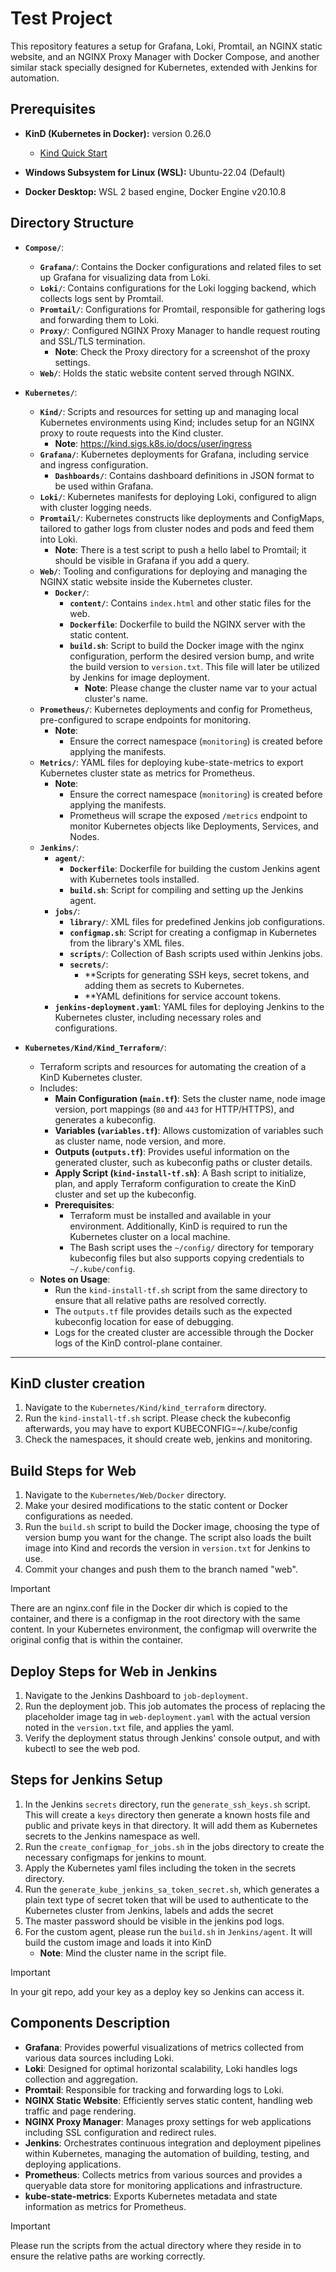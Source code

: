 # Test Project

This repository features a setup for Grafana, Loki, Promtail, an NGINX static website, and an NGINX Proxy Manager with Docker Compose, and another similar stack specially designed for Kubernetes, extended with Jenkins for automation.

## Prerequisites

- **KinD (Kubernetes in Docker):** version 0.26.0
  - [Kind Quick Start](https://kind.sigs.k8s.io/docs/user/quick-start/)
  
- **Windows Subsystem for Linux (WSL):** Ubuntu-22.04 (Default)

- **Docker Desktop:** WSL 2 based engine, Docker Engine v20.10.8

## Directory Structure

- **`Compose/`**:
  - **`Grafana/`**: Contains the Docker configurations and related files to set up Grafana for visualizing data from Loki.
  - **`Loki/`**: Contains configurations for the Loki logging backend, which collects logs sent by Promtail.
  - **`Promtail/`**: Configurations for Promtail, responsible for gathering logs and forwarding them to Loki.
  - **`Proxy/`**: Configured NGINX Proxy Manager to handle request routing and SSL/TLS termination.
    - **Note**: Check the Proxy directory for a screenshot of the proxy settings.
  - **`Web/`**: Holds the static website content served through NGINX.

- **`Kubernetes/`**:
  - **`Kind/`**: Scripts and resources for setting up and managing local Kubernetes environments using Kind; includes setup for an NGINX proxy to route requests into the Kind cluster.
      - **Note**: https://kind.sigs.k8s.io/docs/user/ingress
  - **`Grafana/`**: Kubernetes deployments for Grafana, including service and ingress configuration.
    - **`Dashboards/`**: Contains dashboard definitions in JSON format to be used within Grafana.
  - **`Loki/`**: Kubernetes manifests for deploying Loki, configured to align with cluster logging needs.
  - **`Promtail/`**: Kubernetes constructs like deployments and ConfigMaps, tailored to gather logs from cluster nodes and pods and feed them into Loki.
    - **Note**: There is a test script to push a hello label to Promtail; it should be visible in Grafana if you add a query.
  - **`Web/`**: Tooling and configurations for deploying and managing the NGINX static website inside the Kubernetes cluster.
    - **`Docker/`**:
      - **`content/`**: Contains `index.html` and other static files for the web.
      - **`Dockerfile`**: Dockerfile to build the NGINX server with the static content.
      - **`build.sh`**: Script to build the Docker image with the nginx configuration, perform the desired version bump, and write the build version to `version.txt`. This file will later be utilized by Jenkins for image deployment.
          - **Note**: Please change the cluster name var to your actual cluster's name.
  - **`Prometheus/`**: Kubernetes deployments and config for Prometheus, pre-configured to scrape endpoints for monitoring.
    - **Note**:
      - Ensure the correct namespace (`monitoring`) is created before applying the manifests.
  - **`Metrics/`**: YAML files for deploying kube-state-metrics to export Kubernetes cluster state as metrics for Prometheus.
    - **Note**:
      - Ensure the correct namespace (`monitoring`) is created before applying the manifests.
      - Prometheus will scrape the exposed `/metrics` endpoint to monitor Kubernetes objects like Deployments, Services, and Nodes.
  - **`Jenkins/`**:
    - **`agent/`**:
      - **`Dockerfile`**: Dockerfile for building the custom Jenkins agent with Kubernetes tools installed.
      - **`build.sh`**: Script for compiling and setting up the Jenkins agent.
    - **`jobs/`**:
      - **`library/`**: XML files for predefined Jenkins job configurations.
      - **`configmap.sh`**: Script for creating a configmap in Kubernetes from the library's XML files.
      - **`scripts/`**: Collection of Bash scripts used within Jenkins jobs.
      - **`secrets/`**:
        - **Scripts for generating SSH keys, secret tokens, and adding them as secrets to Kubernetes.
        - **YAML definitions for service account tokens.
    - **`jenkins-deployment.yaml`**: YAML files for deploying Jenkins to the Kubernetes cluster, including necessary roles and configurations.

- **`Kubernetes/Kind/Kind_Terraform/`**:
  - Terraform scripts and resources for automating the creation of a KinD Kubernetes cluster.
  - Includes:
    - **Main Configuration (`main.tf`)**: Sets the cluster name, node image version, port mappings (`80` and `443` for HTTP/HTTPS), and generates a kubeconfig.
    - **Variables (`variables.tf`)**: Allows customization of variables such as cluster name, node version, and more.
    - **Outputs (`outputs.tf`)**: Provides useful information on the generated cluster, such as kubeconfig paths or cluster details.
    - **Apply Script (`kind-install-tf.sh`)**: A Bash script to initialize, plan, and apply Terraform configuration to create the KinD cluster and set up the kubeconfig.
    - **Prerequisites**:
      - Terraform must be installed and available in your environment. Additionally, KinD is required to run the Kubernetes cluster on a local machine.
      - The Bash script uses the `~/config/` directory for temporary kubeconfig files but also supports copying credentials to `~/.kube/config`.
  - **Notes on Usage**:
    - Run the `kind-install-tf.sh` script from the same directory to ensure that all relative paths are resolved correctly.
    - The `outputs.tf` file provides details such as the expected kubeconfig location for ease of debugging.
    - Logs for the created cluster are accessible through the Docker logs of the KinD control-plane container.

---

## KinD cluster creation

1. Navigate to the `Kubernetes/Kind/kind_terraform` directory.
2. Run the `kind-install-tf.sh` script. Please check the kubeconfig afterwards, you may have to export KUBECONFIG=~/.kube/config
3. Check the namespaces, it should create web, jenkins and monitoring.

## Build Steps for Web

1. Navigate to the `Kubernetes/Web/Docker` directory.
2. Make your desired modifications to the static content or Docker configurations as needed.
3. Run the `build.sh` script to build the Docker image, choosing the type of version bump you want for the change. The script also loads the built image into Kind and records the version in `version.txt` for Jenkins to use.
4. Commit your changes and push them to the branch named "web".
> [!IMPORTANT]
> There are an nginx.conf file in the Docker dir which is copied to the container, and there is a configmap in the root directory with the same content. In your Kubernetes environment, the configmap will overwrite the original config that is within the container.

## Deploy Steps for Web in Jenkins

1. Navigate to the Jenkins Dashboard to `job-deployment`.
2. Run the deployment job. This job automates the process of replacing the placeholder image tag in `web-deployment.yaml` with the actual version noted in the `version.txt` file, and applies the yaml.
3. Verify the deployment status through Jenkins' console output, and with kubectl to see the web pod.

## Steps for Jenkins Setup

1. In the Jenkins `secrets` directory, run the `generate_ssh_keys.sh` script. This will create a `keys` directory then generate a known hosts file and public and private keys in that directory. It will add them as Kubernetes secrets to the Jenkins namespace as well.
2. Run the `create_configmap_for_jobs.sh` in the jobs directory to create the necessary configmaps for jenkins to mount.
3. Apply the Kubernetes yaml files including the token in the secrets directory. 
4. Run the `generate_kube_jenkins_sa_token_secret.sh`, which generates a plain text type of secret token that will be used to authenticate to the Kubernetes cluster from Jenkins, labels and adds the secret
5. The master password should be visible in the jenkins pod logs.
6. For the custom agent, please run the `build.sh` in `Jenkins/agent`. It will build the custom image and loads it into KinD
    - **Note**: Mind the cluster name in the script file.
> [!IMPORTANT]
> In your git repo, add your key as a deploy key so Jenkins can access it.

## Components Description

- **Grafana**: Provides powerful visualizations of metrics collected from various data sources including Loki.
- **Loki**: Designed for optimal horizontal scalability, Loki handles logs collection and aggregation.
- **Promtail**: Responsible for tracking and forwarding logs to Loki.
- **NGINX Static Website**: Efficiently serves static content, handling web traffic and page rendering.
- **NGINX Proxy Manager**: Manages proxy settings for web applications including SSL configuration and redirect rules.
- **Jenkins**: Orchestrates continuous integration and deployment pipelines within Kubernetes, managing the automation of building, testing, and deploying applications.
- **Prometheus**: Collects metrics from various sources and provides a queryable data store for monitoring applications and infrastructure.
- **kube-state-metrics**: Exports Kubernetes metadata and state information as metrics for Prometheus.


> [!IMPORTANT]
> Please run the scripts from the actual directory where they reside in to ensure the relative paths are working correctly.